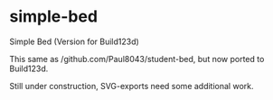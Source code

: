 # simple-bed

Simple Bed (Version for Build123d)

This same as /github.com/Paul8043/student-bed, but now ported to Build123d.

Still under construction, SVG-exports need some additional work.
